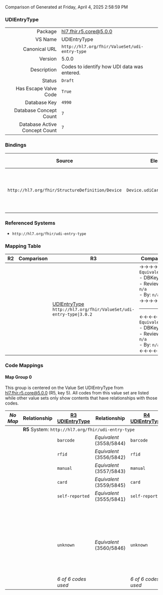 Comparison of 
Generated at Friday, April 4, 2025 2:58:59 PM

### UDIEntryType

|      |     |
| ---: | --- |
| Package | hl7.fhir.r5.core@5.0.0 |
| VS Name | UDIEntryType |
| Canonical URL | `http://hl7.org/fhir/ValueSet/udi-entry-type` |
| Version | 5.0.0 |
| Description | Codes to identify how UDI data was entered. |
| Status | `Draft` |
| Has Escape Valve Code | `True` |
| Database Key | `4990` |
| Database Concept Count | `7` |
| Database Active Concept Count | `7` |
### Bindings

| Source | Element | Binding | Strength | Element Short |
| ------ | ------- | ------- | -------- | ------------- |
| `http://hl7.org/fhir/StructureDefinition/Device` | `Device.udiCarrier.entryType` | `http://hl7.org/fhir/ValueSet/udi-entry-type\|5.0.0` | `Required` | barcode \| rfid \| manual \| card \| self-reported \| electronic-transmission \| unknown |

### Referenced Systems

* `http://hl7.org/fhir/udi-entry-type`
### Mapping Table

| R2 | Comparison | R3 | Comparison | R4 | Comparison | R4B | Comparison | R5
| --- | --- | --- | --- | --- | --- | --- | --- | ---
| | | [UDIEntryType](/docs/R3/ValueSets/UDIEntryType.md)<br/> `http://hl7.org/fhir/ValueSet/udi-entry-type\|3.0.2` | →→→→→→→<br/>`Equivalent`<br/>- DBKey: `391`<br/>- Reviewed: `n/a`<br/>- By: `n/a`<br/>→→→→→→→<hr/>←←←←←←←<br/>`Equivalent`<br/>- DBKey: `614`<br/>- Reviewed: `n/a`<br/>- By: `n/a`<br/>←←←←←←←| [UDIEntryType](/docs/R4/ValueSets/UDIEntryType.md)<br/> `http://hl7.org/fhir/ValueSet/udi-entry-type\|4.0.1` | →→→→→→→<br/>`Equivalent`<br/>- DBKey: `1777`<br/>- Reviewed: `n/a`<br/>- By: `n/a`<br/>→→→→→→→<hr/>←←←←←←←<br/>`Equivalent`<br/>- DBKey: `1778`<br/>- Reviewed: `n/a`<br/>- By: `n/a`<br/>←←←←←←←| [UDIEntryType](/docs/R4B/ValueSets/UDIEntryType.md)<br/> `http://hl7.org/fhir/ValueSet/udi-entry-type\|4.3.0` | →→→→→→→<br/>`SourceIsNarrowerThanTarget`<br/>- DBKey: `854`<br/>- Reviewed: `n/a`<br/>- By: `n/a`<br/>→→→→→→→<hr/>←←←←←←←<br/>`SourceIsBroaderThanTarget`<br/>- DBKey: `1115`<br/>- Reviewed: `n/a`<br/>- By: `n/a`<br/>←←←←←←←| [UDIEntryType](/docs/R5/ValueSets/UDIEntryType.md)<br/> `http://hl7.org/fhir/ValueSet/udi-entry-type\|5.0.0` 

### Code Mappings


#### Map Group 0

This group is centered on the Value Set UDIEntryType from hl7.fhir.r5.core@5.0.0 (R5, key 5).
All codes from this value set are listed while other value sets only show contents that have relationships with those codes.

| *No Map* | Relationship | [R3 UDIEntryType](/docs/R3/ValueSets/UDIEntryType.md)| Relationship | [R4 UDIEntryType](/docs/R4/ValueSets/UDIEntryType.md)| Relationship | [R4B UDIEntryType](/docs/R4B/ValueSets/UDIEntryType.md)| Relationship | R5 UDIEntryType
| --- | --- | --- | --- | --- | --- | --- | --- | ---
| <td colspan="8">**R5** System: `http://hl7.org/fhir/udi-entry-type`
| | | `barcode`| _Equivalent_ <br/>(3558/5844)| `barcode`| _Equivalent_ <br/>(18374/18375)| `barcode`| _Equivalent_ <br/>(7955/10258)| **`barcode`**
| | | `rfid`| _Equivalent_ <br/>(3556/5842)| `rfid`| _Equivalent_ <br/>(18376/18377)| `rfid`| _Equivalent_ <br/>(7953/10262)| **`rfid`**
| | | `manual`| _Equivalent_ <br/>(3557/5843)| `manual`| _Equivalent_ <br/>(18378/18379)| `manual`| _Equivalent_ <br/>(7954/10261)| **`manual`**
| | | `card`| _Equivalent_ <br/>(3559/5845)| `card`| _Equivalent_ <br/>(18380/18381)| `card`| _Equivalent_ <br/>(7956/10259)| **`card`**
| | | `self-reported`| _Equivalent_ <br/>(3555/5841)| `self-reported`| _Equivalent_ <br/>(18382/18383)| `self-reported`| _Equivalent_ <br/>(7952/10263)| **`self-reported`**
| | | | | | | | | **`electronic-transmission`**
| | | `unknown`| _Equivalent_ <br/>(3560/5846)| `unknown`| _Equivalent_ <br/>(18384/18385)| `unknown`| →→→→ _SourceIsNarrowerThanTarget_ →→→→ <br/>(7957)<hr/>←←←← _SourceIsBroaderThanTarget_ ←←←← <br/>(10264) | **`unknown`**
| | | *6 of 6 codes used* | | *6 of 6 codes used* | | *6 of 6 codes used* | | *7 of 7 codes used* 

